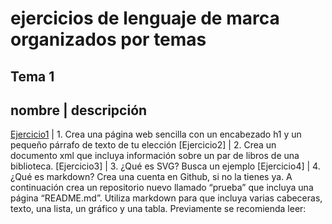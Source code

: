 # ejercicios de lenguaje de marca organizados por temas
## Tema 1
nombre | descripción
--------------------
[Ejercicio1](/tema1/ejercicio_1) | 1.	Crea una página web sencilla con un encabezado h1 y un pequeño párrafo de texto de tu elección
[Ejercicio2] | 2.	Crea un documento xml que incluya información sobre un par de libros de una biblioteca.
[Ejercicio3] | 3.	¿Qué es SVG? Busca un ejemplo
[Ejercicio4] | 4.	¿Qué es markdown? Crea una cuenta en Github, si no la tienes ya. A continuación crea un repositorio nuevo llamado “prueba” que incluya una página “README.md”. Utiliza markdown para que incluya varias cabeceras, texto, una lista, un gráfico y una tabla. Previamente se recomienda leer:
